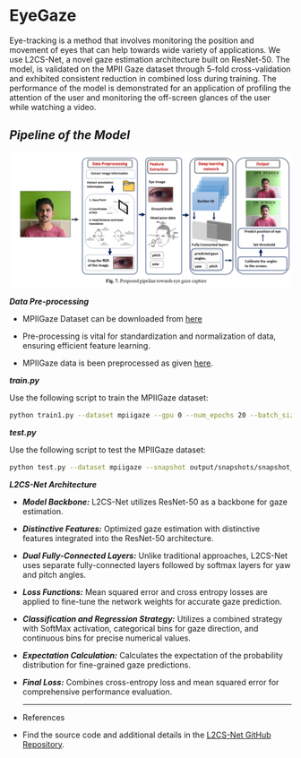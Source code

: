 # EyeGaze

Eye-tracking is a method that involves monitoring the position and movement of eyes that can help towards wide variety of applications.
We use L2CS-Net, a novel gaze estimation architecture built on ResNet-50. The model, is validated on the MPII Gaze dataset through 5-fold cross-validation and exhibited consistent reduction in combined loss during training.
The performance of the model is demonstrated for an application of profiling the attention of the user and monitoring the off-screen glances of the user while watching a video. 

## ***Pipeline of the Model***
![Image](PIPELINE.png)

_**Data Pre-processing**_

- MPIIGaze Dataset can be downloaded from [here](https://www.mpi-inf.mpg.de/departments/computer-vision-and-machine-learning/research/gaze-based-human-computer-interaction/its-written-all-over-your-face-full-face-appearance-based-gaze-estimation)
  
- Pre-processing is vital for standardization and normalization of data, ensuring efficient feature learning.

- MPIIGaze data is been preprocessed as given [here](https://phi-ai.buaa.edu.cn/Gazehub/3D-dataset/).

_**train.py**_

Use the following script to train the MPIIGaze dataset:

```bash
python train1.py --dataset mpiigaze --gpu 0 --num_epochs 20 --batch_size 4 --lr 0.00001 --alpha 1
```

_**test.py**_

Use the following script to test the MPIIGaze dataset:

```bash
python test.py --dataset mpiigaze --snapshot output/snapshots/snapshot_folder --evalpath evaluation/L2CS-mpiigaze  --gpu 0
```

_**L2CS-Net Architecture**_

- **_Model Backbone:_** L2CS-Net utilizes ResNet-50 as a backbone for gaze estimation.

- **_Distinctive Features:_** Optimized gaze estimation with distinctive features integrated into the ResNet-50 architecture.

- **_Dual Fully-Connected Layers:_** Unlike traditional approaches, L2CS-Net uses separate fully-connected layers followed by softmax layers for yaw and pitch angles.

- **_Loss Functions:_** Mean squared error and cross entropy losses are applied to fine-tune the network weights for accurate gaze prediction.

- **_Classification and Regression Strategy:_** Utilizes a combined strategy with SoftMax activation, categorical bins for gaze direction, and continuous bins for precise numerical values.

- **_Expectation Calculation:_** Calculates the expectation of the probability distribution for fine-grained gaze predictions.

- **_Final Loss:_** Combines cross-entropy loss and mean squared error for comprehensive performance evaluation.

  ---

- References
- Find the source code and additional details in the [L2CS-Net GitHub Repository](https://github.com/Ahmednull/L2CS-Net).
